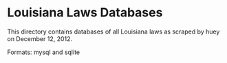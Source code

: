 # Louisiana Laws Databases

This directory contains databases of all Louisiana laws as scraped by huey
on December 12, 2012.

Formats: mysql and sqlite
